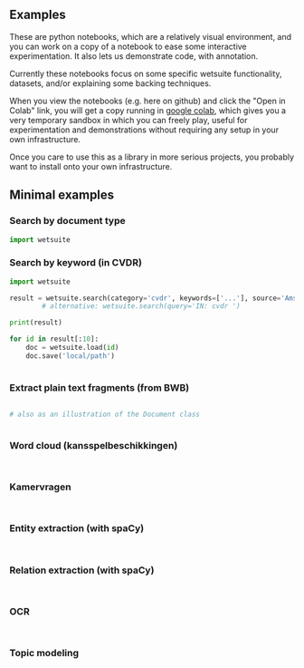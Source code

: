 ## Examples

These are python notebooks, which are a relatively visual environment, and you can work on a copy of a notebook to ease some interactive experimentation. 
It also lets us demonstrate code, with annotation.  

Currently these notebooks focus on some specific wetsuite functionality, datasets, and/or explaining some backing techniques.


When you view the notebooks (e.g. here on github) and click the "Open in Colab" link, you will get a copy running in [google colab](https://colab.research.google.com/), which gives you a very temporary sandbox in which you can freely play, useful for experimentation and demonstrations without requiring any setup in your own infrastructure. 

Once you care to use this as a library in more serious projects, you probably want to install onto your own infrastructure.

## Minimal examples


### Search by document type

```python
import wetsuite


```


### Search by keyword (in CVDR)

```python
import wetsuite

result = wetsuite.search(category='cvdr', keywords=['...'], source='Amsterdam')
        # alternative: wetsuite.search(query='IN: cvdr ')

print(result)

for id in result[:10]:
    doc = wetsuite.load(id)
    doc.save('local/path')
    
```


### Extract plain text fragments (from BWB)

```python

# also as an illustration of the Document class



```


### Word cloud (kansspelbeschikkingen)

```python



```



### Kamervragen

```python



```



### Entity extraction (with spaCy)

```python



```
 

### Relation extraction (with spaCy)

```python



```


### OCR


```python



```


### Topic modeling

```python



```

